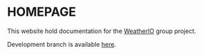 # **HOMEPAGE**

This website hold documentation for the [WeatherIO](https://github.com/pcz-io/weather-io) group project.

Development branch is available [here](https://github.com/pcz-io/weather-io/tree/dev).
